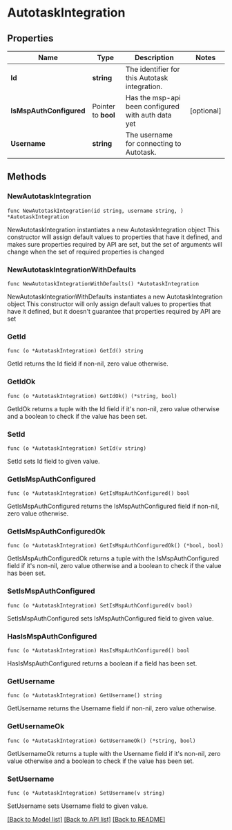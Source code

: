 # AutotaskIntegration

## Properties

Name | Type | Description | Notes
------------ | ------------- | ------------- | -------------
**Id** | **string** | The identifier for this Autotask integration. | 
**IsMspAuthConfigured** | Pointer to **bool** | Has the msp-api been configured with auth data yet | [optional] 
**Username** | **string** | The username for connecting to Autotask. | 

## Methods

### NewAutotaskIntegration

`func NewAutotaskIntegration(id string, username string, ) *AutotaskIntegration`

NewAutotaskIntegration instantiates a new AutotaskIntegration object
This constructor will assign default values to properties that have it defined,
and makes sure properties required by API are set, but the set of arguments
will change when the set of required properties is changed

### NewAutotaskIntegrationWithDefaults

`func NewAutotaskIntegrationWithDefaults() *AutotaskIntegration`

NewAutotaskIntegrationWithDefaults instantiates a new AutotaskIntegration object
This constructor will only assign default values to properties that have it defined,
but it doesn't guarantee that properties required by API are set

### GetId

`func (o *AutotaskIntegration) GetId() string`

GetId returns the Id field if non-nil, zero value otherwise.

### GetIdOk

`func (o *AutotaskIntegration) GetIdOk() (*string, bool)`

GetIdOk returns a tuple with the Id field if it's non-nil, zero value otherwise
and a boolean to check if the value has been set.

### SetId

`func (o *AutotaskIntegration) SetId(v string)`

SetId sets Id field to given value.


### GetIsMspAuthConfigured

`func (o *AutotaskIntegration) GetIsMspAuthConfigured() bool`

GetIsMspAuthConfigured returns the IsMspAuthConfigured field if non-nil, zero value otherwise.

### GetIsMspAuthConfiguredOk

`func (o *AutotaskIntegration) GetIsMspAuthConfiguredOk() (*bool, bool)`

GetIsMspAuthConfiguredOk returns a tuple with the IsMspAuthConfigured field if it's non-nil, zero value otherwise
and a boolean to check if the value has been set.

### SetIsMspAuthConfigured

`func (o *AutotaskIntegration) SetIsMspAuthConfigured(v bool)`

SetIsMspAuthConfigured sets IsMspAuthConfigured field to given value.

### HasIsMspAuthConfigured

`func (o *AutotaskIntegration) HasIsMspAuthConfigured() bool`

HasIsMspAuthConfigured returns a boolean if a field has been set.

### GetUsername

`func (o *AutotaskIntegration) GetUsername() string`

GetUsername returns the Username field if non-nil, zero value otherwise.

### GetUsernameOk

`func (o *AutotaskIntegration) GetUsernameOk() (*string, bool)`

GetUsernameOk returns a tuple with the Username field if it's non-nil, zero value otherwise
and a boolean to check if the value has been set.

### SetUsername

`func (o *AutotaskIntegration) SetUsername(v string)`

SetUsername sets Username field to given value.



[[Back to Model list]](../README.md#documentation-for-models) [[Back to API list]](../README.md#documentation-for-api-endpoints) [[Back to README]](../README.md)



